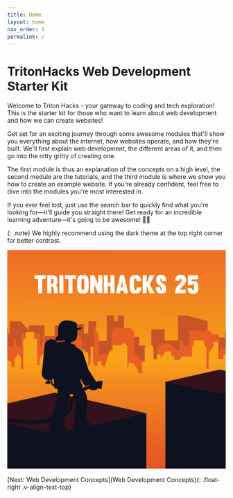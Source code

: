 ```yaml
---
title: Home
layout: home
nav_order: 1
permalink: /
---
```


# TritonHacks Web Development <br> Starter Kit
Welcome to Triton Hacks - your gateway to coding and tech exploration! This is the starter kit for those who want to learn about web development and how we can create websites!

Get set for an exciting journey through some awesome modules that'll show you everything about the internet, how websites operate, and how they're built. We'll first explain web development, the different areas of it, and then go into the nitty gritty of creating one. 

The first module is thus an explanation of the concepts on a high level, the second module are the tutorials, and the third module is where we show you how to create an example website. If you're already confident, feel free to dive into the modules you're most interested in. 

If you ever feel lost, just use the search bar to quickly find what you're looking for—it'll guide you straight there! Get ready for an incredible learning adventure—it's going to be awesome! 🚀✨

{: .note}
We highly recommend using the dark theme at the top right corner for better contrast.

![TritonHacks Image](source/assets/images/tritonhacks.png)

[Next: Web Development Concepts](Web Development Concepts){: .float-right .v-align-text-top}

